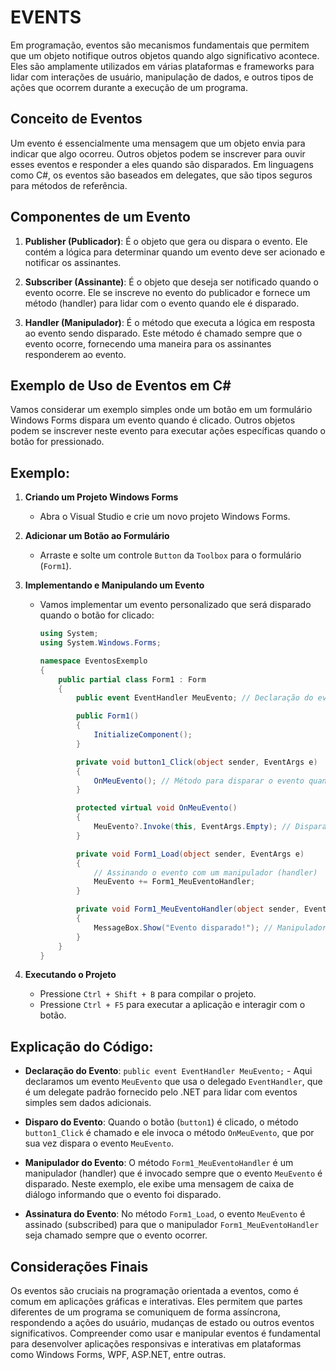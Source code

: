# EVENTS
Em programação, eventos são mecanismos fundamentais que permitem que um objeto notifique outros objetos quando algo significativo acontece. Eles são amplamente utilizados em várias plataformas e frameworks para lidar com interações de usuário, manipulação de dados, e outros tipos de ações que ocorrem durante a execução de um programa.

## Conceito de Eventos
Um evento é essencialmente uma mensagem que um objeto envia para indicar que algo ocorreu. Outros objetos podem se inscrever para ouvir esses eventos e responder a eles quando são disparados. Em linguagens como C#, os eventos são baseados em delegates, que são tipos seguros para métodos de referência.

## Componentes de um Evento
1. **Publisher (Publicador)**: É o objeto que gera ou dispara o evento. Ele contém a lógica para determinar quando um evento deve ser acionado e notificar os assinantes.

2. **Subscriber (Assinante)**: É o objeto que deseja ser notificado quando o evento ocorre. Ele se inscreve no evento do publicador e fornece um método (handler) para lidar com o evento quando ele é disparado.

3. **Handler (Manipulador)**: É o método que executa a lógica em resposta ao evento sendo disparado. Este método é chamado sempre que o evento ocorre, fornecendo uma maneira para os assinantes responderem ao evento.

## Exemplo de Uso de Eventos em C#
Vamos considerar um exemplo simples onde um botão em um formulário Windows Forms dispara um evento quando é clicado. Outros objetos podem se inscrever neste evento para executar ações específicas quando o botão for pressionado.

## Exemplo:
1. **Criando um Projeto Windows Forms**

   - Abra o Visual Studio e crie um novo projeto Windows Forms.

2. **Adicionar um Botão ao Formulário**

   - Arraste e solte um controle `Button` da `Toolbox` para o formulário (`Form1`).

3. **Implementando e Manipulando um Evento**

   - Vamos implementar um evento personalizado que será disparado quando o botão for clicado:

     ```csharp
     using System;
     using System.Windows.Forms;

     namespace EventosExemplo
     {
         public partial class Form1 : Form
         {
             public event EventHandler MeuEvento; // Declaração do evento

             public Form1()
             {
                 InitializeComponent();
             }

             private void button1_Click(object sender, EventArgs e)
             {
                 OnMeuEvento(); // Método para disparar o evento quando o botão for clicado
             }

             protected virtual void OnMeuEvento()
             {
                 MeuEvento?.Invoke(this, EventArgs.Empty); // Dispara o evento
             }

             private void Form1_Load(object sender, EventArgs e)
             {
                 // Assinando o evento com um manipulador (handler)
                 MeuEvento += Form1_MeuEventoHandler;
             }

             private void Form1_MeuEventoHandler(object sender, EventArgs e)
             {
                 MessageBox.Show("Evento disparado!"); // Manipulador do evento
             }
         }
     }
     ```

4. **Executando o Projeto**

   - Pressione `Ctrl + Shift + B` para compilar o projeto.
   - Pressione `Ctrl + F5` para executar a aplicação e interagir com o botão.

## Explicação do Código:
- **Declaração do Evento**: `public event EventHandler MeuEvento;` - Aqui declaramos um evento `MeuEvento` que usa o delegado `EventHandler`, que é um delegate padrão fornecido pelo .NET para lidar com eventos simples sem dados adicionais.

- **Disparo do Evento**: Quando o botão (`button1`) é clicado, o método `button1_Click` é chamado e ele invoca o método `OnMeuEvento`, que por sua vez dispara o evento `MeuEvento`.

- **Manipulador do Evento**: O método `Form1_MeuEventoHandler` é um manipulador (handler) que é invocado sempre que o evento `MeuEvento` é disparado. Neste exemplo, ele exibe uma mensagem de caixa de diálogo informando que o evento foi disparado.

- **Assinatura do Evento**: No método `Form1_Load`, o evento `MeuEvento` é assinado (subscribed) para que o manipulador `Form1_MeuEventoHandler` seja chamado sempre que o evento ocorrer.

## Considerações Finais
Os eventos são cruciais na programação orientada a eventos, como é comum em aplicações gráficas e interativas. Eles permitem que partes diferentes de um programa se comuniquem de forma assíncrona, respondendo a ações do usuário, mudanças de estado ou outros eventos significativos. Compreender como usar e manipular eventos é fundamental para desenvolver aplicações responsivas e interativas em plataformas como Windows Forms, WPF, ASP.NET, entre outras.
